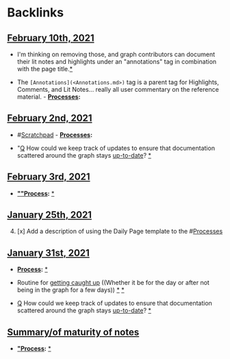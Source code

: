 
# Backlinks
## [February 10th, 2021](<February 10th, 2021.md>)
- I'm thinking on removing those, and graph contributors can document their lit notes and highlights under an "annotations" tag in combination with the page title.[*]([Processes](<Processes.md>))

- The `[Annotations](<Annotations.md>)` tag is a parent tag for Highlights, Comments, and Lit Notes... really all user commentary on the reference material.
        - **[Processes](<Processes.md>):**

## [February 2nd, 2021](<February 2nd, 2021.md>)
- #[Scratchpad](<Scratchpad.md>) 
        - **[Processes](<Processes.md>):**

- "[Q](<Q.md>) How could we keep track of updates to ensure that documentation scattered around the graph stays [up-to-date](<up-to-date.md>)? [*]([Processes](<Processes.md>))

## [February 3rd, 2021](<February 3rd, 2021.md>)
- **[""Process](<""Process.md>):** [*]([Processes](<Processes.md>))

## [January 25th, 2021](<January 25th, 2021.md>)
4. [x] Add a description of using the Daily Page template to the #[Processes](<Processes.md>)

## [January 31st, 2021](<January 31st, 2021.md>)
- **[Process](<Process.md>):** [*]([Processes](<Processes.md>))

- Routine for [getting caught up](<getting caught up.md>) ((Whether it be for the day or after not being in the graph for a few days)) [*]([Routines](<Routines.md>)) [*]([Processes](<Processes.md>))

- [Q](<Q.md>) How could we keep track of updates to ensure that documentation scattered around the graph stays [up-to-date](<up-to-date.md>)? [*]([Processes](<Processes.md>))

## [Summary/of maturity of notes](<Summary/of maturity of notes.md>)
- **["Process](<"Process.md>):** [*]([Processes](<Processes.md>))

